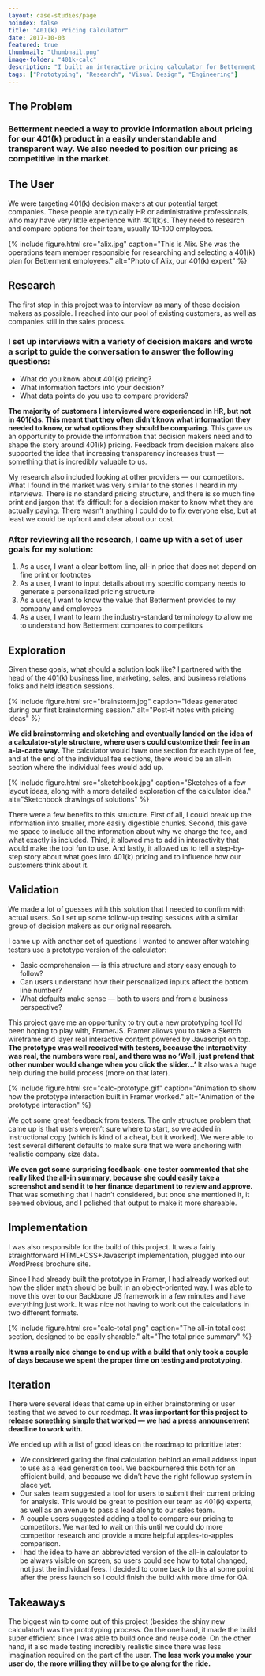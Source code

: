 ```yaml
---
layout: case-studies/page
noindex: false
title: "401(k) Pricing Calculator"
date: 2017-10-03
featured: true
thumbnail: "thumbnail.png"
image-folder: "401k-calc"
description: "I built an interactive pricing calculator for Betterment's 401(k) platform that allowed potential customers to both see a transparent price quote and compare our pricing to other providers in the 401(k) space."
tags: ["Prototyping", "Research", "Visual Design", "Engineering"]
---
```


## The Problem
### Betterment needed a way to provide information about pricing for our 401(k) product in a easily understandable and transparent way. We also needed to position our pricing as competitive in the market.

## The User
We were targeting 401(k) decision makers at our potential target companies. These people are typically HR or administrative professionals, who may have very little experience with 401(k)s. They need to research and compare options for their team, usually 10-100 employees.

{% include figure.html src="alix.jpg" caption="This is Alix. She was the operations team member responsible for researching and selecting a 401(k) plan for Betterment employees." alt="Photo of Alix, our 401(k) expert" %}

## Research
The first step in this project was to interview as many of these decision makers as possible. I reached into our pool of existing customers, as well as companies still in the sales process.

### I set up interviews with a variety of decision makers and wrote a script to guide the conversation to answer the following questions:
* What do you know about 401(k) pricing?
* What information factors into your decision?
* What data points do you use to compare providers?

**The majority of customers I interviewed were experienced in HR, but not in 401(k)s. This meant that they often didn’t know what information they needed to know, or what options they should be comparing.** This gave us an opportunity to provide the information that decision makers need and to shape the story around 401(k) pricing. Feedback from decision makers also supported the idea that increasing transparency increases trust — something that is incredibly valuable to us.

My research also included looking at other providers — our competitors. What I found in the market was very similar to the stories I heard in my interviews. There is no standard pricing structure, and there is so much fine print and jargon that it’s difficult for a decision maker to know what they are actually paying. There wasn’t anything I could do to fix everyone else, but at least we could be upfront and clear about our cost.

### After reviewing all the research, I came up with a set of user goals for my solution:
1. As a user, I want a clear bottom line, all-in price that does not depend on fine print or footnotes
2. As a user, I want to input details about my specific company needs to generate a personalized pricing structure
3. As a user, I want to know the value that Betterment provides to my company and employees
4. As a user, I want to learn the industry-standard terminology to allow me to understand how Betterment compares to competitors

## Exploration
Given these goals, what should a solution look like? I partnered with the head of the 401(k) business line, marketing, sales, and business relations folks and held ideation sessions.

{% include figure.html src="brainstorm.jpg" caption="Ideas generated during our first brainstorming session." alt="Post-it notes with pricing ideas" %}

**We did brainstorming and sketching and eventually landed on the idea of a calculator-style structure, where users could customize their fee in an a-la-carte way.**  The calculator would have one section for each type of fee, and at the end of the individual fee sections, there would be an all-in section where the individual fees would add up.

{% include figure.html src="sketchbook.jpg" caption="Sketches of a few layout ideas, along with a more detailed exploration of the calculator idea." alt="Sketchbook drawings of solutions" %}

There were a few benefits to this structure. First of all, I could break up the information into smaller, more easily digestible chunks. Second, this gave me space to include all the information about why we charge the fee, and what exactly is included. Third, it allowed me to add in interactivity that would make the tool fun to use. And lastly, it allowed us to tell a step-by-step story about what goes into 401(k) pricing and to influence how our customers think about it.

## Validation
We made a lot of guesses with this solution that I needed to confirm with actual users. So I set up some follow-up testing sessions with a similar group of decision makers as our original research.

I came up with another set of questions I wanted to answer after watching testers use a prototype version of the calculator:

* Basic comprehension — is this structure and story easy enough to follow?
* Can users understand how their personalized inputs affect the bottom line number?
* What defaults make sense — both to users and from a business perspective?

This project gave me an opportunity to try out a new prototyping tool I’d been hoping to play with, FramerJS. Framer allows you to take a Sketch wireframe and layer real interactive content powered by Javascript on top. **The prototype was well received with testers, because the interactivity was real, the numbers were real, and there was no ‘Well, just pretend that other number would change when you click the slider…’** It also was a huge help during the build process (more on that later).

{% include figure.html src="calc-prototype.gif" caption="Animation to show how the prototype interaction built in Framer worked." alt="Animation of the prototype interaction" %}

We got some great feedback from testers. The only structure problem that came up is that users weren’t sure where to start, so we added in instructional copy (which is kind of a cheat, but it worked). We were able to test several different defaults to make sure that we were anchoring with realistic company size data.

**We even got some surprising feedback- one tester commented that she really liked the all-in summary, because she could easily take a screenshot and send it to her finance department to review and approve.** That was something that I hadn’t considered, but once she mentioned it, it seemed obvious, and I polished that output to make it more shareable.

## Implementation
I was also responsible for the build of this project. It was a fairly straightforward HTML+CSS+Javascript implementation, plugged into our WordPress brochure site.

Since I had already built the prototype in Framer, I had already worked out how the slider math should be built in an object-oriented way. I was able to move this over to our Backbone JS framework in a few minutes and have everything just work. It was nice not having to work out the calculations in two different formats.


{% include figure.html src="calc-total.png" caption="The all-in total cost section, designed to be easily sharable." alt="The total price summary" %}

**It was a really nice change to end up with a build that only took a couple of days because we spent the proper time on testing and prototyping.**

## Iteration
There were several ideas that came up in either brainstorming or user testing that we saved to our roadmap. **It was important for this project to release something simple that worked — we had a press announcement deadline to work with.**

We ended up with a list of good ideas on the roadmap to prioritize later:

* We considered gating the final calculation behind an email address input to use as a lead generation tool. We backburnered this both for an efficient build, and because we didn’t have the right followup system in place yet.
* Our sales team suggested a tool for users to submit their current pricing for analysis. This would be great to position our team as 401(k) experts, as well as an avenue to pass a lead along to our sales team.
* A couple users suggested adding a tool to compare our pricing to competitors. We wanted to wait on this until we could do more competitor research and provide a more helpful apples-to-apples comparison.
* I had the idea to have an abbreviated version of the all-in calculator to be always visible on screen, so users could see how to total changed, not just the individual fees. I decided to come back to this at some point after the press launch so I could finish the build with more time for QA.

## Takeaways
The biggest win to come out of this project (besides the shiny new calculator!) was the prototyping process. On the one hand, it made the build super efficient since I was able to build once and reuse code. On the other hand, it also made testing incredibly realistic since there was less imagination required on the part of the user. **The less work you make your user do, the more willing they will be to go along for the ride.**
